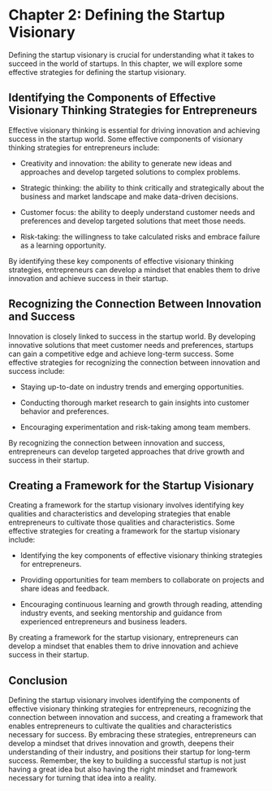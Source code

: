 Chapter 2: Defining the Startup Visionary
=========================================

Defining the startup visionary is crucial for understanding what it takes to succeed in the world of startups. In this chapter, we will explore some effective strategies for defining the startup visionary.

Identifying the Components of Effective Visionary Thinking Strategies for Entrepreneurs
---------------------------------------------------------------------------------------

Effective visionary thinking is essential for driving innovation and achieving success in the startup world. Some effective components of visionary thinking strategies for entrepreneurs include:

* Creativity and innovation: the ability to generate new ideas and approaches and develop targeted solutions to complex problems.

* Strategic thinking: the ability to think critically and strategically about the business and market landscape and make data-driven decisions.

* Customer focus: the ability to deeply understand customer needs and preferences and develop targeted solutions that meet those needs.

* Risk-taking: the willingness to take calculated risks and embrace failure as a learning opportunity.

By identifying these key components of effective visionary thinking strategies, entrepreneurs can develop a mindset that enables them to drive innovation and achieve success in their startup.

Recognizing the Connection Between Innovation and Success
---------------------------------------------------------

Innovation is closely linked to success in the startup world. By developing innovative solutions that meet customer needs and preferences, startups can gain a competitive edge and achieve long-term success. Some effective strategies for recognizing the connection between innovation and success include:

* Staying up-to-date on industry trends and emerging opportunities.

* Conducting thorough market research to gain insights into customer behavior and preferences.

* Encouraging experimentation and risk-taking among team members.

By recognizing the connection between innovation and success, entrepreneurs can develop targeted approaches that drive growth and success in their startup.

Creating a Framework for the Startup Visionary
----------------------------------------------

Creating a framework for the startup visionary involves identifying key qualities and characteristics and developing strategies that enable entrepreneurs to cultivate those qualities and characteristics. Some effective strategies for creating a framework for the startup visionary include:

* Identifying the key components of effective visionary thinking strategies for entrepreneurs.

* Providing opportunities for team members to collaborate on projects and share ideas and feedback.

* Encouraging continuous learning and growth through reading, attending industry events, and seeking mentorship and guidance from experienced entrepreneurs and business leaders.

By creating a framework for the startup visionary, entrepreneurs can develop a mindset that enables them to drive innovation and achieve success in their startup.

Conclusion
----------

Defining the startup visionary involves identifying the components of effective visionary thinking strategies for entrepreneurs, recognizing the connection between innovation and success, and creating a framework that enables entrepreneurs to cultivate the qualities and characteristics necessary for success. By embracing these strategies, entrepreneurs can develop a mindset that drives innovation and growth, deepens their understanding of their industry, and positions their startup for long-term success. Remember, the key to building a successful startup is not just having a great idea but also having the right mindset and framework necessary for turning that idea into a reality.
